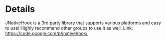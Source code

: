 # Details #

JNativeHook is a 3rd party library that supports various platforms and easy to use! Highly recommend other groups to use it as well.
Link: https://code.google.com/p/jnativehook/
